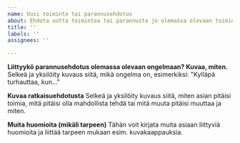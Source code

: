 ```yaml
---
name: Uusi toiminto tai parannusehdotus
about: Ehdota uutta toimintoa tai parannusta jo olemassa olevaan toimintoon
title: ''
labels: ''
assignees: ''

---
```


**Liittyykö parannusehdotus olemassa olevaan ongelmaan? Kuvaa, miten.**
Selkeä ja yksilöity kuvaus siitä, mikä ongelma on, esimerkiksi: "Kylläpä turhauttaa, kun..."

**Kuvaa ratkaisuehdotusta**
Selkeä ja yksilöity kuvaus siitä, miten asian pitäisi toimia, mitä pitäisi olla mahdollista tehdä tai mitä muuta pitäisi muuttaa ja miten.

**Muita huomioita (mikäli tarpeen)**
Tähän voit kirjata muita asiaan liittyviä huomioita ja liittää tarpeen mukaan esim. kuvakaappauksia.

